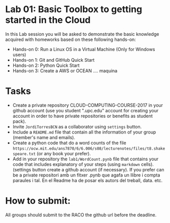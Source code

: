 # Lab 01: Basic Toolbox to getting started in the Cloud
In this Lab session you will be asked to demonstrate the basic knowledge acquired with homeworks based on these following hands-on:

* Hands-on 0: Run a Linux OS in a Virtual Machine (Only for Windows users)
* Hands-on 1: Git and GitHub Quick Start
* Hands-on 2: Python Quick Start
* Hands-on 3: Create a AWS or OCEAN .... maquina


# Tasks
- Create a private repository CLOUD-COMPUTING-COURSE-2017 in your github account (use you student ".upc.edu" account for creating your account in order to have private repositories or benefits as student pack).
- Invite `JordiTorresBCN` as a collaborator using `settings` button.
- Include a `README.md` file that contain all the information of your group (member's name and emails).
- Create a python code that do a word counts of the file `https://ocw.mit.edu/ans7870/6/6.006/s08/lecturenotes/files/t8.shakespeare.txt` (or any book your prefer).
- Add in your repository the `lab1/WordCount.pynb` file that contains your code that includes explanatory of your steps (using `markdown` cells). 
(settings button create a github account (if necessary). If you prefer can be a private repositori amb un fitxer .pynb que agafa un llibre i compta paraules i tal. En el Readme ha de posar els autors del treball, data. etc.


# How to submit:
All groups should submit to the RACO the github url before the deadline. 
